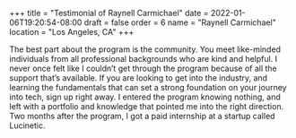 +++
title = "Testimonial of Raynell Carmichael"
date = 2022-01-06T19:20:54-08:00
draft = false
order = 6
name = "Raynell Carmichael"
location = "Los Angeles, CA"
+++

The best part about the program is the community. You meet like-minded
individuals from all professional backgrounds who are kind and helpful. I never
once felt like I couldn’t get through the program because of all the support
that’s available. If you are looking to get into the industry, and learning the
fundamentals that can set a strong foundation on your journey into tech, sign up
right away. I entered the program knowing nothing, and left with a portfolio and
knowledge that pointed me into the right direction. Two months after the
program, I got a paid internship at a startup called Lucinetic.
